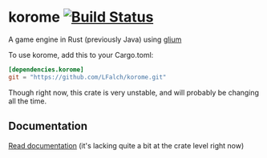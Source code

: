 # korome [![Build Status](https://travis-ci.org/LFalch/korome.svg?branch=master)](https://travis-ci.org/LFalch/korome)

A game engine in Rust (previously Java) using [glium](https://github.com/tomaka/glium)

To use korome, add this to your Cargo.toml:
```toml
[dependencies.korome]
git = "https://github.com/LFalch/korome.git"
```

Though right now, this crate is very unstable, and will probably be changing all the time.

## Documentation

[Read documentation](http://lfalch.github.io/korome/korome/) (it's lacking quite a bit at the crate level right now)
